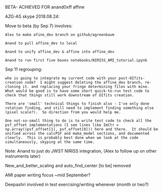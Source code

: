 BETA- ACHIEVED FOR anand0xff affine

AZG-AS skype 2018.08.24:

Move to beta (by Sep 7) involves:

	Alex to make afine_dev branch on github/agreenbaum
	
	Anand to pull affine_dev to local
	
	Anand to unify affine_dev & affine into affine_dev
	
	Anand to run first five boxes notebooks/NIRISS_AMI_tutorial.ipynb

Sep 11 regrouping:

	who is going to integrate my current code with your post-OIfits-creation code?  I might suggest deleting the affine_dev branch, re-cloning it. and replacing your fringe determining files with mine.  What would be good is to have some short quick-to-run test code to check that things still work downstream of OIfits creation. 

	There are 'small' technical things to finish also - I've only done rotation finding, and still need to implement finding something else (pixel scale?).  So direction from you would help me. 

	One not-so-small thing to do is to write test code to check all the psf_offset implementations (I see lines like ImCtr = np.array((psf_offset[1], psf_offset[0])) here and there.  It should be unified across the calcPSF and make_model sections, and documented clearly.  This is probably best done when we look at the code simultaneously, skyping at the same time.


Note: Anand to just do JWST NIRISS integration, 
(Alex to follow up on other instruments later)

New_and_better_scaling and auto_find_center [to be] removed 

AMI paper writing focus ~mid September?

Deepashri involved in test exercising/writing whenever (month or two?)
